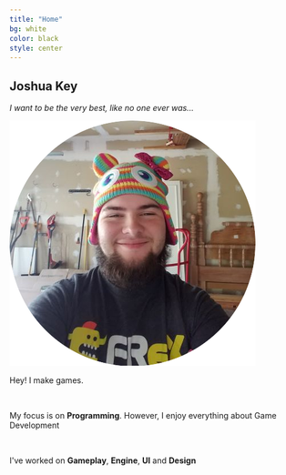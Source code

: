 ```yaml
---
title: "Home"
bg: white
color: black
style: center
---
```


## Joshua Key
_I want to be the very best, like no one ever was..._

<div class="row">
    <img src="/img/Picture.png" alt="Picture of Joshua key" title="Honestly the best photo I have">
    <br>
    <div class="column">
        <p>Hey! I make games.</p>
        <br>
        <p>My focus is on <strong>Programming</strong>. However, I enjoy everything about </strong>Game Development</strong></p>
        <br>
        <p>I've worked on <strong>Gameplay</strong>, <strong>Engine</strong>, <strong>UI</strong> and <strong>Design</strong></p>
    </div>
</div>





  
